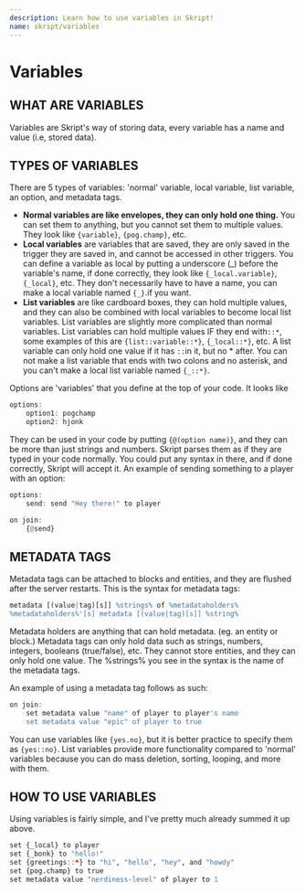 ```yaml
---
description: Learn how to use variables in Skript!
name: skript/variables
---
```


# Variables

## **WHAT ARE VARIABLES**

Variables are Skript's way of storing data, every variable has a name and value \(i.e, stored data\).

## **TYPES OF VARIABLES**

There are 5 types of variables: 'normal' variable, local variable, list variable, an option, and metadata tags.

-   **Normal variables are like envelopes, they can only hold one thing.** You can set them to anything, but you cannot set them to multiple values. They look like `{variable}`, `{pog.champ}`, etc.
-   **Local variables** are variables that are saved, they are only saved in the trigger they are saved in, and cannot be accessed in other triggers. You can define a variable as local by putting a underscore \(\_\) before the variable's name, if done correctly, they look like `{_local.variable}`, `{_local}`, etc. They don't necessarily have to have a name, you can make a local variable named `{_}`.if you want.
-   **List variables** are like cardboard boxes, they can hold multiple values, and they can also be combined with local variables to become local list variables. List variables are slightly more complicated than normal variables. List variables can hold multiple values IF they end with`::*`, some examples of this are `{list::variable::*}`, `{_local::*}`, etc. A list variable can only hold one value if it has `::`in it, but no \* after. You can not make a list variable that ends with two colons and no asterisk, and you can't make a local list variable named `{_::*}`.

Options are 'variables' that you define at the top of your code. It looks like

```r
options:
    option1: pogchamp
    option2: hjonk
```

They can be used in your code by putting `{@(option name)}`, and they can be more than just strings and numbers. Skript parses them as if they are typed in your code normally. You could put any syntax in there, and if done correctly, Skript will accept it. An example of sending something to a player with an option:

```r
options:
    send: send "Hey there!" to player

on join:
    {@send}
```

## METADATA TAGS

Metadata tags can be attached to blocks and entities, and they are flushed after the server restarts. This is the syntax for metadata tags:

```r
metadata [(value|tag)[s]] %strings% of %metadataholders%
%metadataholders%'[s] metadata [(value|tag)[s]] %string%
```

Metadata holders are anything that can hold metadata. \(eg. an entity or block.\) Metadata tags can only hold data such as strings, numbers, integers, booleans \(true/false\), etc. They cannot store entities, and they can only hold one value. The %strings% you see in the syntax is the name of the metadata tags.

An example of using a metadata tag follows as such:

```r
on join:
    set metadata value "name" of player to player's name
    set metadata value "epic" of player to true
```

You can use variables like `{yes.no}`, but it is better practice to specify them as `{yes::no}`. List variables provide more functionality compared to 'normal' variables because you can do mass deletion, sorting, looping, and more with them.

## **HOW TO USE VARIABLES**

Using variables is fairly simple, and I've pretty much already summed it up above.

```r
set {_local} to player
set {_bonk} to "hello!"
set {greetings::*} to "hi", "hello", "hey", and "howdy"
set {pog.champ} to true
set metadata value "nerdiness-level" of player to 1
```
